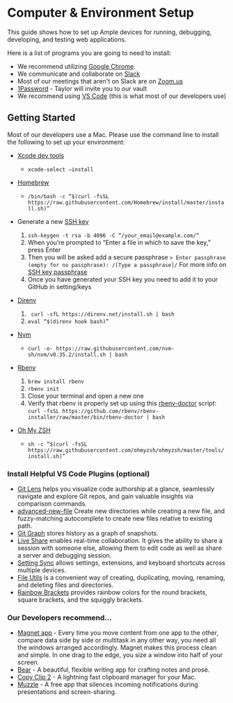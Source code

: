 # Computer & Environment Setup

This guide shows how to set up Ample devices for running, debugging, developing, and testing web applications.

Here is a list of programs you are going to need to install:

- We recommend utilizing [Google Chrome](https://www.google.com/chrome/).
- We communicate and collaborate on [Slack](https://slack.com/downloads/mac)
- Most of our meetings that aren't on Slack are on [Zoom.us](Zoom.us)
- [1Password](https://1password.com/)  - Taylor will invite you to our vault
- We recommend using [VS Code](https://code.visualstudio.com/download) (this is what most of our developers use)

## Getting Started

Most of our developers use a Mac. Please use the command line to install the following to set up  your environment:

- [Xcode dev tools](http://osxdaily.com/2014/02/12/install-command-line-tools-mac-os-x/)
    - `xcode-select —install`
- [Homebrew](https://brew.sh/)
  - `/bin/bash -c “$(curl -fsSL https://raw.githubusercontent.com/Homebrew/install/master/install.sh)”`
- Generate a new [SSH key](https://help.github.com/en/articles/generating-a-new-ssh-key-and-adding-it-to-the-ssh-agent)
  1. `ssh-keygen -t rsa -b 4096 -C “/your_email@example.com/“`
  2. When you’re prompted to “Enter a file in which to save the key,” press Enter
  3. Then you will be asked add a secure passphrase
 `> Enter passphrase (empty for no passphrase): /[Type a passphrase]/`
For more info on [SSH key passphrase](https://help.github.com/en/github/authenticating-to-github/working-with-ssh-key-passphrases)
    4. Once you have generated your  SSH key you need to add it to your GitHub in setting/keys
- [Direnv](https://direnv.net/)
  1. ` curl -sfL https://direnv.net/install.sh | bash`
  2. `eval “$(direnv hook bash)”`
- [Nvm](https://github.com/creationix/nvm)
  - `curl -o- https://raw.githubusercontent.com/nvm-sh/nvm/v0.35.2/install.sh | bash`
- [Rbenv](https://github.com/rbenv/rbenv)
  1. `brew install rbenv`
  2. `rbenv init`
  3. Close your terminal and  open a new one
  4. Verify that rbenv is properly set up using this  [rbenv-doctor](https://github.com/rbenv/rbenv-installer/blob/master/bin/rbenv-doctor)  script:
  `curl -fsSL https://github.com/rbenv/rbenv-installer/raw/master/bin/rbenv-doctor | bash`

- [Oh My ZSH](https://github.com/robbyrussell/oh-my-zsh)
  - `sh -c “$(curl -fsSL https://raw.githubusercontent.com/ohmyzsh/ohmyzsh/master/tools/install.sh)”`

### Install Helpful VS Code Plugins (optional)

- [Git Lens](https://marketplace.visualstudio.com/items?itemName=eamodio.gitlens) helps you visualize code authorship at a glance, seamlessly navigate and explore Git repos, and gain valuable insights via comparison commands.
- [advanced-new-file](https://marketplace.visualstudio.com/items?itemName=patbenatar.advanced-new-file) Create new directories while creating a new file, and fuzzy-matching autocomplete to create new files relative to existing path.
- [Git Graph](https://marketplace.visualstudio.com/items?itemName=mhutchie.git-graph) stores history as a graph of snapshots.
- [Live Share](https://marketplace.visualstudio.com/items?itemName=MS-vsliveshare.vsliveshare) enables real-time collaboration.  It gives the ability to share a session with someone else, allowing them to edit code as well as share a server and debugging session.
- [Setting Sync](https://marketplace.visualstudio.com/items?itemName=Shan.code-settings-sync) allows settings, extensions, and keyboard shortcuts across multiple devices.
- [File Utils](https://marketplace.visualstudio.com/items?itemName=sleistner.vscode-fileutils) is a convenient way of creating, duplicating, moving, renaming, and deleting files and directories.
- [Rainbow Brackets](https://marketplace.visualstudio.com/items?itemName=2gua.rainbow-brackets) provides rainbow colors for the round brackets, square brackets, and the squiggly brackets.

### Our Developers recommend...

- [Magnet app](https://apps.apple.com/us/app/magnet/id441258766?mt=12) - Every time you move content from one app to the other, compare data side by side or multitask in any other way, you need all the windows arranged accordingly. Magnet makes this process clean and simple. In one drag to the edge, you size a window into half of your screen.
- [Bear](https://apps.apple.com/us/app/bear/id1091189122?mt=12) - A beautiful, flexible writing app for crafting notes and prose.
- [Copy Clip 2](https://apps.apple.com/us/app/copyclip-2-clipboard-manager/id1020812363?mt=12) - A lightning fast clipboard manager for your Mac.
- [Muzzle](https://muzzleapp.com/) - A free app that silences incoming notifications during presentations and screen-sharing.

